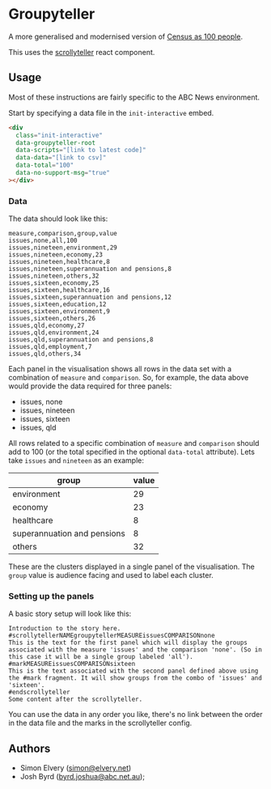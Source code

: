 # Groupyteller

A more generalised and modernised version of [Census as 100 people](https://github.com/abcnews/census-100-people/).

This uses the [scrollyteller](https://github.com/abcnews/scrollyteller) react component.

## Usage

Most of these instructions are fairly specific to the ABC News environment.

Start by specifying a data file in the `init-interactive` embed.

```html
<div
  class="init-interactive"
  data-groupyteller-root
  data-scripts="[link to latest code]"
  data-data="[link to csv]"
  data-total="100"
  data-no-support-msg="true"
></div>
```

### Data

The data should look like this:

```csv
measure,comparison,group,value
issues,none,all,100
issues,nineteen,environment,29
issues,nineteen,economy,23
issues,nineteen,healthcare,8
issues,nineteen,superannuation and pensions,8
issues,nineteen,others,32
issues,sixteen,economy,25
issues,sixteen,healthcare,16
issues,sixteen,superannuation and pensions,12
issues,sixteen,education,12
issues,sixteen,environment,9
issues,sixteen,others,26
issues,qld,economy,27
issues,qld,environment,24
issues,qld,superannuation and pensions,8
issues,qld,employment,7
issues,qld,others,34
```

Each panel in the visualisation shows all rows in the data set with a combination of `measure` and `comparison`. So, for example, the data above would provide the data required for three panels:

- issues, none
- issues, nineteen
- issues, sixteen
- issues, qld

All rows related to a specific combination of `measure` and `comparison` should add to 100 (or the total specified in the optional `data-total` attribute). Lets take `issues` and `nineteen` as an example:

| group                       | value |
| --------------------------- | ----- |
| environment                 | 29    |
| economy                     | 23    |
| healthcare                  | 8     |
| superannuation and pensions | 8     |
| others                      | 32    |

These are the clusters displayed in a single panel of the visualisation. The `group` value is audience facing and used to label each cluster.

### Setting up the panels

A basic story setup will look like this:

```text
Introduction to the story here.
#scrollytellerNAMEgroupytellerMEASUREissuesCOMPARISONnone
This is the text for the first panel which will display the groups associated with the measure 'issues' and the comparison 'none'. (So in this case it will be a single group labeled 'all').
#markMEASUREissuesCOMPARISONsixteen
This is the text associated with the second panel defined above using the #mark fragment. It will show groups from the combo of 'issues' and 'sixteen'.
#endscrollyteller
Some content after the scrollyteller.
```

You can use the data in any order you like, there's no link between the order in the data file and the marks in the scrollyteller config.

## Authors

- Simon Elvery ([simon@elvery.net](mailto:simon@elvery.net))
- Josh Byrd ([byrd.joshua@abc.net.au](mailto:joshua.byrd@abc.net.au));
